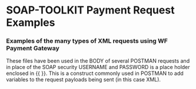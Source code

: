 # SOAP-TOOLKIT Payment Request Examples
### Examples of the many types of XML requests using WF Payment Gateway

These files have been used in the BODY of several POSTMAN requests and in place of the SOAP security USERNAME and PASSWORD is a place holder enclosed in \{\{ \}\}.
This is a construct commonly used in POSTMAN to add variables to the request payloads being sent (in this case XML).

